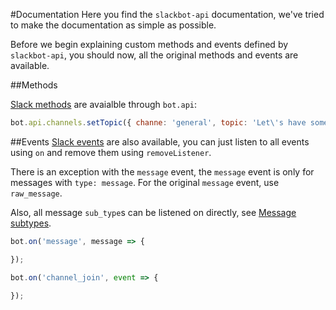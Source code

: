 #Documentation
 Here you find the `slackbot-api` documentation, we've tried to make the documentation as simple as possible.
 
 Before we begin explaining custom methods and events defined by `slackbot-api`, you should now, all the original methods and events are available.
 
 ##Methods
 
[ Slack methods](https://api.slack.com/methods/) are avaialble through `bot.api`:
 
```javascript
bot.api.channels.setTopic({ channe: 'general', topic: 'Let\'s have some fun!' });
```

##Events
[ Slack events](https://api.slack.com/events) are also available, you can just listen to all events using `on` and remove them using `removeListener`.
 
 There is an exception with the `message` event, the `message` event is only for messages with `type: message`. For the original `message` event, use `raw_message`.
 
 Also, all message `sub_type`s can be listened on directly, see [Message subtypes](https://api.slack.com/events/message#message_subtypes).
 
```javascript
bot.on('message', message => {

});

bot.on('channel_join', event => {

});
```